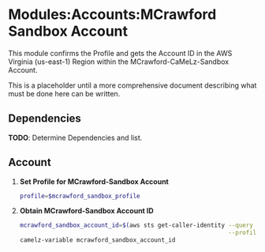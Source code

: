 # Modules:Accounts:MCrawford Sandbox Account

This module confirms the Profile and gets the Account ID in the AWS Virginia (us-east-1) Region within the
MCrawford-CaMeLz-Sandbox Account.

This is a placeholder until a more comprehensive document describing what must be done here can be written.

## Dependencies

**TODO**: Determine Dependencies and list.

## Account

1. **Set Profile for MCrawford-Sandbox Account**

    ```bash
    profile=$mcrawford_sandbox_profile
    ```

1.  **Obtain MCrawford-Sandbox Account ID**

    ```bash
    mcrawford_sandbox_account_id=$(aws sts get-caller-identity --query 'Account' \
                                                               --profile $profile --region us-east-1 --output text)
    camelz-variable mcrawford_sandbox_account_id
    ```
